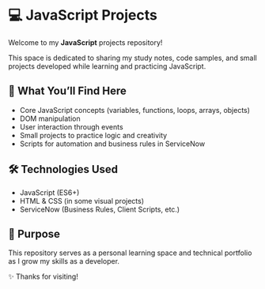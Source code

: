 # 💻 JavaScript Projects

Welcome to my **JavaScript** projects repository!

This space is dedicated to sharing my study notes, code samples, and small projects developed while learning and practicing JavaScript.

## 🚀 What You’ll Find Here
- Core JavaScript concepts (variables, functions, loops, arrays, objects)
- DOM manipulation
- User interaction through events
- Small projects to practice logic and creativity
- Scripts for automation and business rules in ServiceNow

## 🛠 Technologies Used
- JavaScript (ES6+)
- HTML & CSS (in some visual projects)
- ServiceNow (Business Rules, Client Scripts, etc.)

## 📌 Purpose
This repository serves as a personal learning space and technical portfolio as I grow my skills as a developer.

✨ Thanks for visiting!